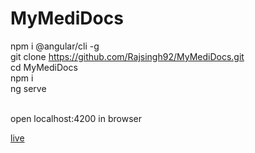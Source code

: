 # MyMediDocs <br>

npm i @angular/cli -g <br>
git clone https://github.com/Rajsingh92/MyMediDocs.git  <br>
cd MyMediDocs  <br>
npm i <br>
ng serve <br><br>


open localhost:4200 in browser  <br>


[live](https://mymedidocs-e5181.firebaseapp.com/home)
